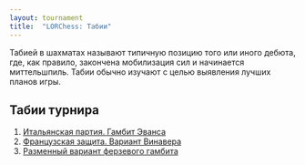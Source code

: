 ```yaml
---
layout: tournament
title:  "LORChess: Табии"
---
```


Табией в шахматах называют типичную позицию того или иного дебюта, где, как правило, закончена мобилизация сил и начинается миттельшпиль. Табии обычно изучают с целью выявления лучших планов игры.

Табии турнира
-------------

1. [Итальянская партия. Гамбит Эванса](evans-gambit/)
2. [Французская защита. Вариант Винавера](winawer-variation/)
3. [Разменный вариант ферзевого гамбита](karlsbad-pawn-structure/)

